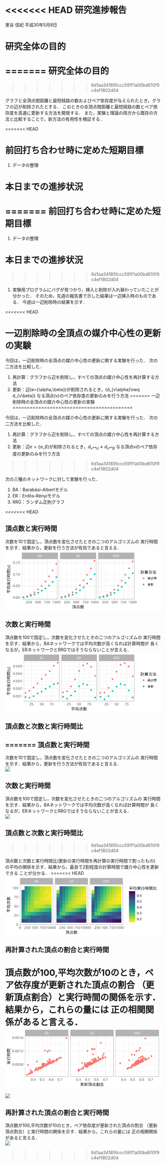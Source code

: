 <<<<<<< HEAD
研究進捗報告
================
里谷 佳紀
平成30年5月8日

# 研究全体の目的
=======
研究全体の目的
==============
>>>>>>> 6d1aa34185fccc591f1a00bd610f9c4ef1802d04

グラフと全頂点間距離と最短経路の数およびペア依存度が与えられたとき，グラフの辺が削除されたとする．
このときの全頂点間距離と最短経路の数とペア依存度を高速に更新する方法を開発する．
また，実験と理論の両方から既存の方法と比較することで，新方法の有用性を検証する．

<<<<<<< HEAD
# 前回打ち合わせ時に定めた短期目標

1.  データの整理

# 本日までの進捗状況
=======
前回打ち合わせ時に定めた短期目標
================================

1.  データの整理

本日までの進捗状況
==================
>>>>>>> 6d1aa34185fccc591f1a00bd610f9c4ef1802d04

1.  実験用プログラムにバグが見つかり，挿入と削除が入れ替わっていたことが分かった．
    そのため，先週の報告書で示した結果は一辺挿入時のものである．
    今週は一辺削除時の結果を示す．

<<<<<<< HEAD
# 一辺削除時の全頂点の媒介中心性の更新の実験

今回は，一辺削除時の全頂点の媒介中心性の更新に関する実験を行った． 次の二方法を比較した．

1.  再計算：グラフから辺を削除し，すべての頂点の媒介中心性を再計算する方法
2.  更新：辺\(e=\{\alpha,\beta\}\)が削除されるとき，\(d_{v\alpha}\neq d_{v\beta}\)
    なる頂点\(v\)のペア依存度の更新のみを行う方法
=======
一辺削除時の全頂点の媒介中心性の更新の実験
==========================================

今回は，一辺削除時の全頂点の媒介中心性の更新に関する実験を行った．
次の二方法を比較した．

1.  再計算：グラフから辺を削除し，すべての頂点の媒介中心性を再計算する方法
2.  更新：辺*e* = {*α*, *β*}が削除されるとき，*d*<sub>*v**α*</sub> ≠ *d*<sub>*v**β*</sub>
    なる頂点*v*のペア依存度の更新のみを行う方法
>>>>>>> 6d1aa34185fccc591f1a00bd610f9c4ef1802d04

次の三種のネットワークに対して実験を行った．

1.  BA：Barabási–Albertモデル
2.  ER：Erdős–Rényiモデル
3.  RRG：ランダム正則グラフ

<<<<<<< HEAD
## 頂点数と実行時間

次数を10で固定し，頂点数を変化させたときの二つのアルゴリズムの 実行時間を示す．結果から，更新を行う方法が有効であると言える．
<img src="week03_files/figure-gfm/fig1-1.png" style="display: block; margin: auto;" />

## 次数と実行時間

頂点数を100で固定し，次数を変化させたときの二つのアルゴリズムの 実行時間を示す．結果から，BAネットワークでは平均次数が高くなれば計算時間が
長くなるが，ERネットワークとRRGではそうならないことが言える．
<img src="week03_files/figure-gfm/fig2-1.png" style="display: block; margin: auto;" />

## 頂点数と次数と実行時間比
=======
頂点数と実行時間
----------------

次数を10で固定し，頂点数を変化させたときの二つのアルゴリズムの
実行時間を示す．結果から，更新を行う方法が有効であると言える．
<img src="week03_files/figure-markdown_strict/fig1-1.png" style="display: block; margin: auto;" />

次数と実行時間
--------------

頂点数を100で固定し，次数を変化させたときの二つのアルゴリズムの
実行時間を示す．結果から，BAネットワークでは平均次数が高くなれば計算時間が
長くなるが，ERネットワークとRRGではそうならないことが言える．
<img src="week03_files/figure-markdown_strict/fig2-1.png" style="display: block; margin: auto;" />

頂点数と次数と実行時間比
------------------------
>>>>>>> 6d1aa34185fccc591f1a00bd610f9c4ef1802d04

頂点数と次数と実行時間比(更新の実行時間を再計算の実行時間で割ったもの)
の平均の関係を示す．結果から，最良で2割程度の計算時間で媒介中心性を更新できる
ことが分かる．
<<<<<<< HEAD
<img src="week03_files/figure-gfm/fig3-1.png" style="display: block; margin: auto;" />

## 再計算された頂点の割合と実行時間

頂点数が100,平均次数が10のとき，ペア依存度が更新された頂点の割合 （更新頂点割合）と実行時間の関係を示す．結果から，これらの量には
正の相関関係があると言える．
<img src="week03_files/figure-gfm/fig4-1.png" style="display: block; margin: auto;" />
=======
<img src="week03_files/figure-markdown_strict/fig3-1.png" style="display: block; margin: auto;" />

再計算された頂点の割合と実行時間
--------------------------------

頂点数が100,平均次数が10のとき，ペア依存度が更新された頂点の割合
（更新頂点割合）と実行時間の関係を示す．結果から，これらの量には
正の相関関係があると言える．
<img src="week03_files/figure-markdown_strict/fig4-1.png" style="display: block; margin: auto;" />
>>>>>>> 6d1aa34185fccc591f1a00bd610f9c4ef1802d04
